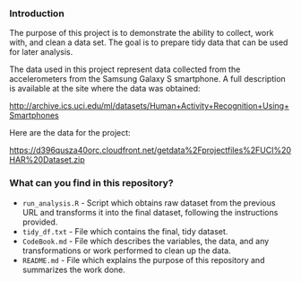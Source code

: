 ### Introduction

The purpose of this project is to demonstrate the ability to collect, work with, 
and clean a data set. The goal is to prepare tidy data that can be used for later 
analysis.

The data used in this project represent data collected from the accelerometers from 
the Samsung Galaxy S smartphone. A full description is available at the site where 
the data was obtained:

http://archive.ics.uci.edu/ml/datasets/Human+Activity+Recognition+Using+Smartphones

Here are the data for the project:

https://d396qusza40orc.cloudfront.net/getdata%2Fprojectfiles%2FUCI%20HAR%20Dataset.zip

### What can you find in this repository?

* `run_analysis.R` - Script which obtains raw dataset from the previous URL and transforms
it into the final dataset, following the instructions provided.
* `tidy_df.txt` - File which contains the final, tidy dataset.
* `CodeBook.md` - File which describes the variables, the data, and any transformations or 
work performed to clean up the data.
* `README.md` - File which explains the purpose of this repository and summarizes the 
work done.
